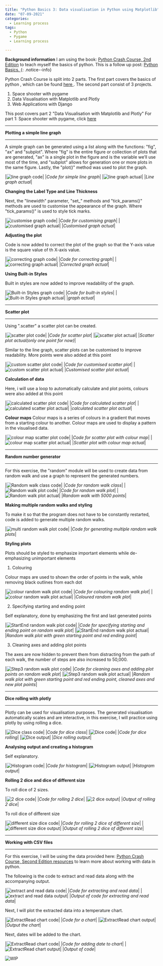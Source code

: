 ```yaml
---
title: "Python Basics 3: Data visualisation in Python using Matplotlib"
date: "07-09-2021"
categories:
  - Learning process
tags:
  - Python
  - Pygame
  - Learning process

---
```


**Background information** I am using the book: <a href="https://nostarch.com/pythoncrashcourse2e">Python Crash Course, 2nd Edition</a> to teach myself the basics of python. This is a follow up post: <a href="https://khkhiu.github.io/learning%20process/personal-python-basics/"> Python Basics. </a>
{: .notice--info}


Python Crash Course is split into 2 parts. The first part covers the basics of python , which can be found <a href="https://khkhiu.github.io/learning%20process/personal-python-basics/"> here </a>. The second part consist of 3 projects.

1. Space shooter with pygame
2. Data Visualisation with Matplotlib and Plotly
3. Web Applications with Django

This post covers part 2 "Data Visualisation with Matplotlib and Plotly" For part 1: Space shooter with pygame, click <a href="https://khkhiu.github.io/learning%20process/personal-python-basics_2-pygame/"> here </a>

***

<strong>Plotting a simple line graph</strong>

***

A simple graph can be generated using a list along with the functions: "fig", "ax" and "subplot". Where "fig" is the entire figure or collection of plots that are generated, "ax" is a single plot in the figure and is the variable we’ll use most of the time, and "subplot" allows for generation one or more plots in the same figure. Lastly, the "plot()" method was used to plot the graph.

|![line graph code](/assets/images/LP-python-basics3-Data/line_graph_code.png)|
|<em>Code for simple line graph</em>|
|![line graph actual](/assets/images/LP-python-basics3-Data/line_graph_actual.png)|
|<em>Line graph actual</em>|

<strong>Changing the Label Type and Line Thickness</strong>

Next, the "linewidth" parameter, "set_" methods and "tick_params()" methods are used to customise the appearance of the graph. Where "tick_params()" is used to style tick marks.

|![customise graph code](/assets/images/LP-python-basics3-Data/custom_graph_code.png)|
|<em>Code for customising graph</em>|
|![customised graph actual](/assets/images/LP-python-basics3-Data/custom_graph_actual.png)|
|<em>Customised graph actual</em>|

<strong>Adjusting the plot</strong>

Code is now added to correct the plot of the graph so that the Y-axis value is the square value of th X-axis value.

|![correcting graph code](/assets/images/LP-python-basics3-Data/correct_graph_code.png)|
|<em>Code for correcting graph</em>|
|![correcting  graph actual](/assets/images/LP-python-basics3-Data/correct_graph_actual.png)|
|<em>Corrected graph actual</em>|

<strong>Using Built-in Styles</strong>

Built in styles are now added to improve readability of the graph.

|![Built-in Styles graph code](/assets/images/LP-python-basics3-Data/Built-in_graph_code.png)|
|<em>Code for built-in styles</em>|
|![Built-in Styles graph actual](/assets/images/LP-python-basics3-Data/Built-in_graph_actual.png)|
|<em>graph actual</em>|

***

<strong>Scatter plot</strong>

***

Using ".scatter" a scatter plot can be created.

|![scatter plot code](/assets/images/LP-python-basics3-Data/scatter_plot_code.png)|
|<em>Code for scatter plot</em>|
|![scatter plot actual](/assets/images/LP-python-basics3-Data/scatter_plot_actual.png)|
|<em>Scatter plot actual(only one point for now)</em>|

Similar to the line graph, scatter plots can be customised to improve readability. More points were also added at this point

|![custom scatter plot code](/assets/images/LP-python-basics3-Data/custom_scatter_plot_code.png)|
|<em>Code for customised scatter plot</em>|
|![custom scatter plot actual](/assets/images/LP-python-basics3-Data/custom_scatter_plot_actual.png)|
|<em>Customised scatter plot actual</em>|

<strong>Calculation of data</strong>

Here, i will use a loop to automatically calculate and plot points, colours were also added at this point

|![calculated scatter plot code](/assets/images/LP-python-basics3-Data/cal_scatter_plot_code.png)|
|<em>Code for calculated scatter plot</em>|
|![calculated scatter plot actual](/assets/images/LP-python-basics3-Data/cal_scatter_plot_actual.png)|
|<em>calculated scatter plot actual</em>|

<strong>Colour maps</strong>
Colour maps is a series of colours in a gradient that moves from a starting colour to another. Colour maps are used to display a pattern in the visualised data.

|![colour map scatter plot code](/assets/images/LP-python-basics3-Data/ColMap_scatter_plot_code.png)|
|<em>Code for scatter plot with colour map</em>|
|![colour map scatter plot actual](/assets/images/LP-python-basics3-Data/ColMap_scatter_plot_actual.png)|
|<em>Scatter plot with colour map actual</em>|

***

<strong>Random number generator</strong>

***
For this exercise, the "random" module will be used to create data from random walk and use a graph to represent the generated numbers.

|![Random walk class code](/assets/images/LP-python-basics3-Data/RandonWalk_class.png)|
|<em>Code for random walk class</em>|
|![Random walk plot code](/assets/images/LP-python-basics3-Data/RandonWalk_plot.png)|
|<em>Code for random walk plot</em>|
|![Random walk plot actual](/assets/images/LP-python-basics3-Data/RandonWalk_actual.png)|
|<em>Random walk with 5000 points</em>|

<strong>Making multiple random walks and styling</strong>

To make it so that the program does not have to be constantly restarted, code is added to generate multiple random walks.

|![multi random walk plot code](/assets/images/LP-python-basics3-Data/RandonWalk_plot-multi.png)|
|<em>Code for generating multiple random walk plots</em>|

<strong>Styling plots</strong>

Plots should be styled to emphasize important elements while de-emphasizing unimportant elements

1. Colouring

Colour maps are used to shown the order of points in the walk, while removing black outlines from each dot

|![colour random walk plot code](/assets/images/LP-python-basics3-Data/RandonWalk_plot_-colour_code.png)|
|<em>Code for colouring random walk plot</em>|
|![colour random walk plot actual](/assets/images/LP-python-basics3-Data/RandonWalk_plot_-colour_actual.png)|
|<em>Coloured random walk plot</em>|

2. Specifying starting and ending point

Self explanatory, done by emphasizing the first and last generated points

|![StartEnd random walk plot code](/assets/images/LP-python-basics3-Data/RandonWalk_plot_-StartEnd_code.png)|
|<em>Code for specifying starting and ending point on random walk plot</em>|
|![StartEnd  random walk plot actual](/assets/images/LP-python-basics3-Data/RandonWalk_plot_-StartEnd_actual.png)|
|<em>Random walk plot with green starting point and red ending point</em>|

3. Cleaning axes and adding plot points

The axes are now hidden to prevent them from distracting from the path of each walk, the number of steps are also increased to 50,000.

|![Step3 random walk plot code](/assets/images/LP-python-basics3-Data/RandonWalk_plot_step3_code.png)|
|<em>Code for cleaning axes and adding plot points on random walk plot</em>|
|![Step3 random walk plot actual](/assets/images/LP-python-basics3-Data/RandonWalk_plot_step3_actual.png)|
|<em>Random walk plot with green starting point and red ending point, cleaned axes and new plot points</em>|

***

<strong>Dice rolling with plotly</strong>

***

Plotly can be used for visualisation purposes. The generated visualisation automatically scales and are interactive, in this exercise, I will practice using plotly by using rolling a dice.

|![Dice class code](/assets/images/LP-python-basics3-Data/Dice_class.png)|
|<em>Code for dice class</em>|
|![Dice code](/assets/images/LP-python-basics3-Data/Dice_code.png)|
|<em>Code for dice rolling</em>|
|![Dice output](/assets/images/LP-python-basics3-Data/Dice_output.png)|
|<em>Dice rolling output</em>|

<strong>Analysing output and creating a histogram</strong>

Self explanatory.

|![Histogram code](/assets/images/LP-python-basics3-Data/hist_code.png)|
|<em>Code for histogram</em>|
|![Histogram output](/assets/images/LP-python-basics3-Data/hist_output.png)|
|<em>Histogram output</em>|

<strong>Rolling 2 dice and dice of different size</strong>

To roll dice of 2 sizes.

|![2 dice code](/assets/images/LP-python-basics3-Data/2d6_code.png)|
|<em>Code for rolling 2 dice</em>|
|![2 dice output](/assets/images/LP-python-basics3-Data/2d6_output.png)|
|<em>Output of rolling 2 dice</em>|


To roll dice of different size

|![different size dice code](/assets/images/LP-python-basics3-Data/2d6_diff_code.png)|
|<em>Code for rolling 2 dice of different size</em>|
|![different size dice output](/assets/images/LP-python-basics3-Data/2d6_diff_output.png)|
|<em>Output of rolling 2 dice of different size</em>|

***

<strong>Working with CSV files</strong>

***

For this exercise, I will be using the data provided here: <a href="https://ehmatthes.github.io/pcc_2e/regular_index/">Python Crash Course, Second Edition resources</a> to learn more about working with data in python.

The following is the code to extract and read data along with the accompanying output.

|![extract and read data code](/assets/images/LP-python-basics3-Data/ExRead_code.png)|
|<em>Code for extracting and read data</em>|
|![extract and read data output](/assets/images/LP-python-basics3-Data/ExRead_output.png)|
|<em>Output of code for extracting and read data</em>|

Next, I will plot the extracted data into a temperature chart.

|![ExtractRead chart code](/assets/images/LP-python-basics3-Data/ExRead_chart_code.png)|
|<em>Code for a chart</em>|
|![ExtractRead chart output](/assets/images/LP-python-basics3-Data/ExRead_chart_output.png)|
|<em>Output the chart</em>|

Next, dates will be added to the chart.

|![ExtractRead chart code](/assets/images/LP-python-basics3-Data/ExRead_chart_date_code.png)|
|<em>Code for adding date to chart</em>|
|![ExtractRead chart output](/assets/images/LP-python-basics3-Data/ExRead_chart_date_output.png)|
|<em>Output of code</em>|

![WIP](/assets/images/common/WIP.png)